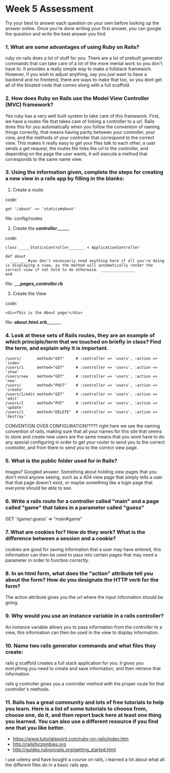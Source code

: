 # Week 5 Assessment

Try your best to answer each question on your own before looking up the answer online. Once you're done writing your first answer, you can google the question and write the best answer you find.

### 1. What are some advantages of using Ruby on Rails?
ruby on rails does a lot of stuff for you.  There are a lot of prebuilt generator commands that can take care of a lot of the more menial work so you don't have to. It provides a really simple way to make a fullstack framework.  However, if you wish to adjust anything, say you just want to have a backend and no frontend, there are ways to make that too, so you dont get all of the bloated code that comes along with a full scaffold.

### 2. How does Ruby on Rails use the Model View Controller (MVC) framework?

Yes ruby has a very well built system to take care of this framework. First, we have a routes file that takes care of linking a controller to a url.  Rails does this for you automatically when you follow the convention of naming things correctly, that means having parity between your controller, your view, and  the methods of your controller that correspond to the correct view.  This makes it really easy to get your files talk to each other, a user sends a get request, the routes file links the url to the controller, and depending on the page the user wants, it will execute a method that corresponds to the same name view.

### 3. Using the information given, complete the steps for creating a new view in a rails app by filling in the blanks:

  1. Create a route:

  code:
  ```
  get '/about' => 'statics#about'
  ```
  file: config/routes

  2. Create the ___controller_________

  code:
  ```
  class _____StaticsController_______ < ApplicationController

  def about
    ________#you don't necessariy need anything here if all you're doing is displaying a view, as the method will automatically render the correct view if not told to do otherwise. _______________
  end
  ```

  file: ____________pages_controller.rb_________

  3. Create the View

  code:

  ```
  <div>This is the About page!</div>
  ```

  file: _______about.html.erb______________


### 4. Look at these sets of Rails routes, they are an example of which principle/term that we touched on briefly in class? Find the term, and explain why it is important.

```
/users/       method="GET"     # :controller => 'users', :action => 'index'
/users/1      method="GET"     # :controller => 'users', :action => 'show'
/users/new    method="GET"     # :controller => 'users', :action => 'new'
/users/       method="POST"    # :controller => 'users', :action => 'create'
/users/1/edit method="GET"     # :controller => 'users', :action => 'edit'
/users/1      method="PUT"     # :controller => 'users', :action => 'update'
/users/1      method="DELETE"  # :controller => 'users', :action => 'destroy'
```

CONVENTION OVER CONFIGURATION?????  right here we see the naming convention of rails, making sure that all your names for this site that seems to store and create new users are the same means that you wont have to do any special configuring in order to get your router to send you to the correct controller, and from there to send you to the correct view page.

### 5. What is the public folder used for in Rails?

Images?  Googled answer: Something about holding view pages that you don't mind anyone seeing, such as a 404 view page that simply tells a user that that page doesn't exist, or maybe something like a login page that everyone should be able to see.

### 6. Write a rails route for a controller called "main" and a page called "game" that takes in a parameter called "guess"

GET '/game/:guess' => "main#game"

### 7. What are cookies for? How do they work? What is the difference between a session and a cookie?

cookies are good for saving information that a user may have entered, this information  can then be used to pass into certain pages that may need a parameter in order to function correctly.

### 8. In an html form, what does the "action" attribute tell you about the form?  How do you designate the HTTP verb for the form?

The action attribute gives you the url where the input information should be going.


### 9. Why would you use an instance variable in a rails controller?

An instance variable allows you to pass information from the controller to a view, this information can then be used in the view to display information.

### 10. Name two rails generator commands and what files they create:

rails g scaffold  creates a full stack application for you.  it gives you everything you need to create and save information, and then retrieve that information.

rails g controller gives you a controller method with the proper route for that controller's methods.

### 11. Rails has a great community and lots of free tutorials to help you learn. Here is a list of some tutorials to choose from, choose one, do it, and then report back here at least one thing you learned. You can also use a different resource if you find one that you like better.

- https://www.tutorialspoint.com/ruby-on-rails/index.htm
- http://railsforzombies.org
- http://guides.rubyonrails.org/getting_started.html


i use udemy and have bought a course on rails, i learned a lot about what all the different files do in a basic rails app.  
